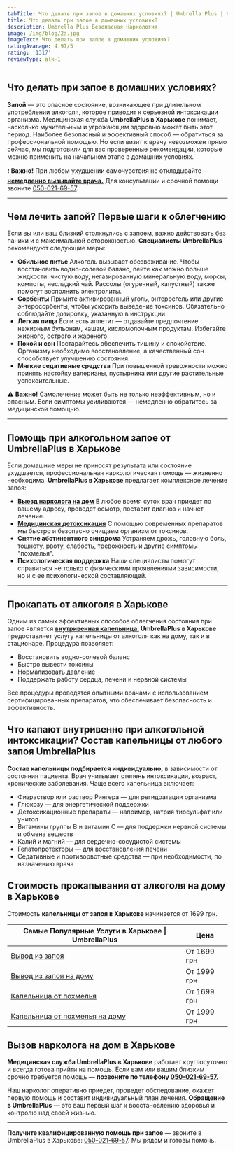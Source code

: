 ```yaml
---
tabTitle: Что делать при запое в домашних условиях? | Umbrella Plus | Советы нарколога
title: Что делать при запое в домашних условиях?
description: Umbrella Plus Безопасная Наркология
image: /img/blog/2a.jpg
imageText: Что делать при запое в домашних условиях?
ratingAvarage: 4.97/5
rating: '1317'
reviewType: alk-1
---
```


## Что делать при запое в домашних условиях?

**Запой** — это опасное состояние, возникающее при длительном употреблении алкоголя, которое приводит к серьезной интоксикации организма. Медицинская служба **UmbrellaPlus в Харькове** понимает, насколько мучительным и угрожающим здоровью может быть этот период.
Наиболее безопасный и эффективный способ — обратиться за профессиональной помощью. Но если визит к врачу невозможен прямо сейчас, мы подготовили для вас проверенные рекомендации, которые можно применить на начальном этапе в домашних условиях.

❗ **Важно!** При любом ухудшении самочувствия не откладывайте — **[немедленно вызывайте врача.](https://umbrella-plus.com.ua/kharkiv/vivod-iz-zapoia-kharkiv/)** Для консультации и срочной помощи звоните [050-021-69-57](tel:0500216957).

***

## Чем лечить запой? Первые шаги к облегчению

Если вы или ваш близкий столкнулись с запоем, важно действовать без паники и с максимальной осторожностью. **Специалисты UmbrellaPlus** рекомендуют следующие меры:

* **Обильное питье**
  Алкоголь вызывает обезвоживание. Чтобы восстановить водно-солевой баланс, пейте как можно больше жидкости: чистую воду, негазированную минеральную воду, морсы, компоты, несладкий чай. Рассолы (огуречный, капустный) также помогут восполнить электролиты.
* **Сорбенты**
  Примите активированный уголь, энтеросгель или другие энтеросорбенты, чтобы ускорить выведение токсинов. Обязательно соблюдайте дозировку, указанную в инструкции.
* **Легкая пища**
  Если есть аппетит — отдавайте предпочтение нежирным бульонам, кашам, кисломолочным продуктам. Избегайте жирного, острого и жареного.
* **Покой и сон**
  Постарайтесь обеспечить тишину и спокойствие. Организму необходимо восстановление, а качественный сон способствует улучшению состояния.
* **Мягкие седативные средства**
  При повышенной тревожности можно принять настойку валерианы, пустырника или другие растительные успокоительные.

⚠️ **Важно!** Самолечение может быть не только неэффективным, но и опасным. Если симптомы усиливаются — немедленно обратитесь за медицинской помощью.

***

## Помощь при алкогольном запое от UmbrellaPlus в Харькове

Если домашние меры не приносят результата или состояние ухудшается, профессиональная наркологическая помощь — жизненно необходима.
**UmbrellaPlus в Харькове** предлагает комплексное лечение запоя:

* **[Выезд нарколога на дом](https://umbrella-plus.com.ua/kharkiv/kapelnica_ot_alkogola_na_domy_kharkiv/)**
  В любое время суток врач приедет по вашему адресу, проведет осмотр, поставит диагноз и начнет лечение.
* **[Медицинская детоксикация](https://umbrella-plus.com.ua/kharkiv/kapelnica_ot_alkogola_kharkiv/)**
  С помощью современных препаратов мы быстро и безопасно очищаем организм от токсинов.
* **Снятие абстинентного синдрома**
  Устраняем дрожь, головную боль, тошноту, рвоту, слабость, тревожность и другие симптомы "похмелья".
* **Психологическая поддержка**
  Наши специалисты помогут справиться не только с физическими проявлениями зависимости, но и с ее психологической составляющей.

***

## Прокапать от алкоголя в Харькове

Одним из самых эффективных способов облегчения состояния при запое является **[внутривенная капельница.](https://umbrella-plus.com.ua/kharkiv/kapelnica_ot_alkogola_kharkiv/)
UmbrellaPlus в Харькове** предоставляет услугу капельницы от алкоголя как на дому, так и в стационаре. Процедура позволяет:

* Восстановить водно-солевой баланс
* Быстро вывести токсины
* Нормализовать давление
* Поддержать работу сердца, печени и нервной системы

Все процедуры проводятся опытными врачами с использованием сертифицированных препаратов, что обеспечивает безопасность и эффективность.

## Что капают внутривенно при алкогольной интоксикации? Состав капельницы от любого запоя UmbrellaPlus

**Состав капельницы подбирается индивидуально,** в зависимости от состояния пациента. Врач учитывает степень интоксикации, возраст, хронические заболевания. Чаще всего капельница включает:

* Физраствор или раствор Рингера — для регидратации организма
* Глюкозу — для энергетической поддержки
* Детоксикационные препараты — например, натрия тиосульфат или унитол
* Витамины группы B и витамин C — для поддержки нервной системы и обмена веществ
* Калий и магний — для сердечно-сосудистой системы
* Гепатопротекторы — для восстановления печени
* Седативные и противорвотные средства — при необходимости, по назначению врача

## Стоимость прокапывания от алкоголя на дому в Харькове

Стоимость **капельницы от запоя в Харькове** начинается от 1699 грн.

| Самые Популярные Услуги в Харькове \| UmbrellaPlus                                                            | Цена        |
| ------------------------------------------------------------------------------------------------------------- | ----------- |
| [Вывод из запоя](https://umbrella-plus.com.ua/kharkiv/vivod-iz-zapoia-kharkiv/)                               | От 1699 грн |
| [Вывод из запоя на дому](https://umbrella-plus.com.ua/kharkiv/vivod-iz-zapoia-na-domy-kharkiv/)               | От 1999 грн |
| [Капельница от похмелья](https://umbrella-plus.com.ua/kharkiv/kapelnica_ot_alkogola_kharkiv/)                 | От 1699 грн |
| [Капельница от похмелья на дому](https://umbrella-plus.com.ua/kharkiv/kapelnica_ot_alkogola_na_domy_kharkiv/) | От 1999 грн |

## Вызов нарколога на дом в Харькове

**Медицинская служба UmbrellaPlus в Харькове** работает круглосуточно и всегда готова прийти на помощь. Если вам или вашим близким срочно требуется помощь — **позвоните по телефону [050-021-69-57.](tel:0500216957)**

Наш нарколог оперативно приедет, проведет обследование, окажет первую помощь и составит индивидуальный план лечения.
**Обращение в UmbrellaPlus** — это ваш первый шаг к восстановлению здоровья и контролю над своей жизнью.

***

**Получите квалифицированную помощь при запое** — звоните в UmbrellaPlus в Харькове: [050-021-69-57](tel:0500216957).
Мы рядом и готовы помочь.
